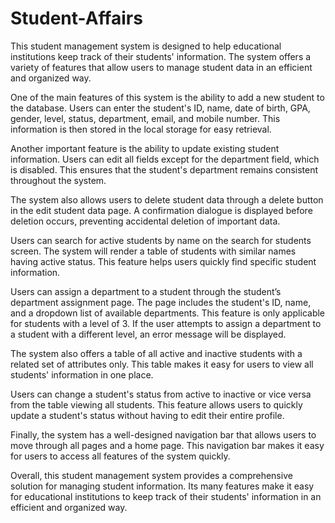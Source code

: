 # Student-Affairs
This student management system is designed to help educational institutions keep track of their students' information. The system offers a variety of features that allow users to manage student data in an efficient and organized way.

One of the main features of this system is the ability to add a new student to the database. Users can enter the student's ID, name, date of birth, GPA, gender, level, status, department, email, and mobile number. This information is then stored in the local storage for easy retrieval.

Another important feature is the ability to update existing student information. Users can edit all fields except for the department field, which is disabled. This ensures that the student's department remains consistent throughout the system.

The system also allows users to delete student data through a delete button in the edit student data page. A confirmation dialogue is displayed before deletion occurs, preventing accidental deletion of important data.

Users can search for active students by name on the search for students screen. The system will render a table of students with similar names having active status. This feature helps users quickly find specific student information.

Users can assign a department to a student through the student’s department assignment page. The page includes the student's ID, name, and a dropdown list of available departments. This feature is only applicable for students with a level of 3. If the user attempts to assign a department to a student with a different level, an error message will be displayed.

The system also offers a table of all active and inactive students with a related set of attributes only. This table makes it easy for users to view all students' information in one place.

Users can change a student's status from active to inactive or vice versa from the table viewing all students. This feature allows users to quickly update a student's status without having to edit their entire profile.

Finally, the system has a well-designed navigation bar that allows users to move through all pages and a home page. This navigation bar makes it easy for users to access all features of the system quickly.

Overall, this student management system provides a comprehensive solution for managing student information. Its many features make it easy for educational institutions to keep track of their students' information in an efficient and organized way.
